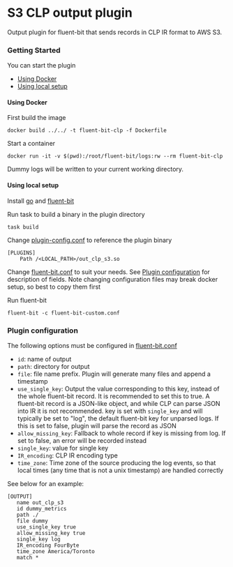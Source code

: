 # S3 CLP output plugin

Output plugin for fluent-bit that sends records in CLP IR format to AWS S3.

### Getting Started

You can start the plugin
- [Using Docker](#using-docker)
- [Using local setup](#using-local-setup)

#### Using Docker

First build the image
  ```shell
  docker build ../../ -t fluent-bit-clp -f Dockerfile
  ```

Start a container
  ```shell
  docker run -it -v $(pwd):/root/fluent-bit/logs:rw --rm fluent-bit-clp
  ```

 Dummy logs will be written to your current working directory.

#### Using local setup

Install [go][1] and [fluent-bit][2]

Run task to build a binary in the plugin directory
  ```shell
  task build
  ```
Change [plugin-config.conf](plugin-config.conf) to reference the plugin binary
  ```shell
  [PLUGINS]
      Path /<LOCAL_PATH>/out_clp_s3.so
  ```

Change [fluent-bit.conf](fluent-bit.conf) to suit your needs. 
See [Plugin configuration](#plugin-configuration) for description of fields.
Note changing configuration files may break docker setup, so best to copy them first

Run fluent-bit
  ```shell
  fluent-bit -c fluent-bit-custom.conf
  ```

### Plugin configuration

The following options must be configured in [fluent-bit.conf](fluent-bit.conf)
- `id`: name of output
- `path`: directory for output
- `file`: file name prefix. Plugin will generate many files and append a timestamp
- `use_single_key`: Output the value corresponding to this key, instead of the whole fluent-bit 
record. It is recommended to set this to true. A fluent-bit record is a JSON-like object, and while 
CLP can parse JSON into IR it is not recommended. key is set with `single_key` and
will typically be set to "log", the default fluent-bit key for unparsed logs. If this is set to false, 
plugin will parse the record as JSON
- `allow_missing_key`: Fallback to whole record if key is missing from log. If set to false, an error will
be recorded instead
- `single_key`: value for single key
- `IR_encoding`: CLP IR encoding type
- `time_zone`: Time zone of the source producing the log events, so that local times (any time
that is not a unix timestamp) are handled correctly

See below for an example:

 ```shell
[OUTPUT]
    name out_clp_s3
    id dummy_metrics
    path ./
    file dummy
    use_single_key true
    allow_missing_key true
    single_key log
    IR_encoding FourByte
    time_zone America/Toronto
    match *
  ```

[1]: https://go.dev/doc/install
[2]: https://docs.fluentbit.io/manual/installation/getting-started-with-fluent-bit
